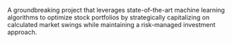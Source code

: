 A groundbreaking project that leverages state-of-the-art machine learning algorithms to optimize stock portfolios by strategically capitalizing on calculated market swings while maintaining a risk-managed investment approach.
